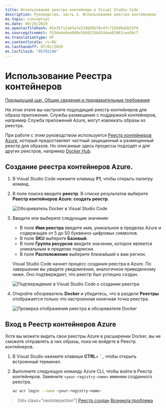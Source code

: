 ```yaml
---
title: Использование реестра контейнера в Visual Studio Code
description: Руководство, часть 2. Использование реестра контейнеров
ms.topic: conceptual
ms.date: 09/20/2019
ms.openlocfilehash: 01e35f12e83a7e53d6d5b78c4fcf156d9a5b53f0
ms.sourcegitcommit: 553da4e9aa988e5bb823364244ea81961cee5bc7
ms.translationtype: HT
ms.contentlocale: ru-RU
ms.lasthandoff: 07/01/2020
ms.locfileid: "85792146"
---
```

# <a name="use-a-container-registry"></a>Использование Реестра контейнеров

[Предыдущий шаг. Общие сведения и предварительные требования](tutorial-vscode-docker-node-01.md)

На этом этапе вы настроите подходящий реестр контейнеров для образа приложения. Службы размещения с поддержкой контейнеров, например Служба приложений Azure, могут извлекать образы из реестра.

При работе с этим руководством используется [Реестр контейнеров Azure](https://azure.microsoft.com/services/container-registry/), который предоставляет частный защищенный и размещенный реестр для образов. Но описанные здесь процессы подходят и для других реестров, например [Docker Hub](https://hub.docker.com/).

## <a name="create-an-azure-container-registry"></a>Создание реестра контейнеров Azure.

1. В Visual Studio Code нажмите клавишу **F1**, чтобы открыть палитру команд.

1. В поле поиска введите **реестр**. В списке результатов выберите **Реестр контейнеров Azure: создать реестр**.

   ![Обозреватель Docker в Visual Studio Code](media/deploy-containers/docker-create-registry.jpg)

1. Введите или выберите следующие значения:

    - В поле **Имя реестра** введите имя, уникальное в пределах Azure и содержащее от 5 до 50 буквенно-цифровых символов.
    - В поле **SKU** выберите **Базовый**.
    - В поле **Группа ресурсов** введите значение, которое является уникальным в пределах подписки.
    - В поле **Расположение** выберите ближайший к вам регион.

    Visual Studio Code начнет процесс создания реестра в Azure. По завершении вы увидите уведомление, аналогичное приведенному ниже. Оно подтверждает, что реестр был успешно создан.

   ![Подтверждение в Visual Studio Code о создании реестра](media/deploy-containers/registry-created.jpg)

1. Откройте обозреватель **Docker** и убедитесь, что в разделе **Реестры** отображается только что настроенная конечная точка реестра.

   ![Проверка отображения реестра в обозревателе Docker](media/deploy-containers/docker-explorer-registry.jpg)

## <a name="sign-in-to-azure-container-registry"></a>Вход в Реестр контейнеров Azure

Хотя вы можете видеть свои реестры Azure в расширении Docker, вы не сможете отправлять в них образы, пока не войдете в Реестр контейнеров.

1. В Visual Studio нажмите клавиши **CTRL**+ **`** , чтобы открыть встроенный терминал.

1. Выполните следующую команду Azure CLI, чтобы войти в Реестр контейнеров. Замените `<your-registry-name>` именем созданного реестра.

    ```bash
    az acr login --name <your-registry-name>
    ```

> [!div class="nextstepaction"]
> [Реестр создан](tutorial-vscode-docker-node-03.md) [Возникла проблема](https://www.research.net/r/PWZWZ52?tutorial=docker-extension&step=create-registry)
 